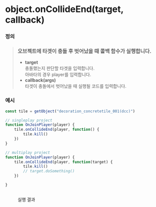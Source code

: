 # object.onCollideEnd(target, callback)

### 정의

> ### 오브젝트에 타겟이 충돌 후 벗어났을 때 콜백 함수가 실행합니다.
>
> * **target**\
>   충돌했는지 판단할 타겟을 입력합니다.\
>   아바타의 경우 player를 입력합니다.
> * **callback(args)**\
>   타겟이 충돌에서 벗어났을 때 실행될 코드를 입력합니다.



### 예시

```javascript
const tile = getObject("decoration_concretetile_001(dcc)")

// singleplay project
function OnJoinPlayer(player) {
	tile.onCollideEnd(player, function() {
	    tile.kill()
	})
}

// multiplay project
function OnJoinPlayer(player) {
	tile.onCollideEnd(player, function(target) {
	    tile.kill()
	    // target.doSomething()
	})

}
```

<figure><img src="../../../.gitbook/assets/화면_기록_2022-12-20_오후_10_12_27_AdobeExpress.gif" alt=""><figcaption><p>실행 결과</p></figcaption></figure>
